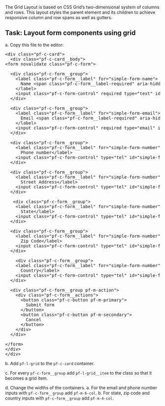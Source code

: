 The Grid Layout is based on CSS Grid’s two-dimensional system of columns and rows. This layout styles the parent element and its children to achieve responsive column and row spans as well as gutters.

## Task: Layout form components using grid

a. Copy this file to the editor:

<pre class="file" data-filename="layout.html" data-target="replace">
&lt;div class=&quot;pf-c-card&quot;&gt;
  &lt;div class=&quot;pf-c-card__body&quot;&gt;
&lt;form novalidate class=&quot;pf-c-form&quot;&gt;

  &lt;div class=&quot;pf-c-form__group&quot;&gt;
    &lt;label class=&quot;pf-c-form__label&quot; for=&quot;simple-form-name&quot;&gt;
      Name &lt;span class=&quot;pf-c-form__label-required&quot; aria-hidden=&quot;true&quot;&gt;&amp;#42;&lt;/span&gt;
    &lt;/label&gt;
    &lt;input class=&quot;pf-c-form-control&quot; required type=&quot;text&quot; id=&quot;simple-form-name&quot; name=&quot;simple-form-name&quot; aria-describedby=&quot;simple-form-name-helper-1&quot;&gt;
  &lt;/div&gt;
  
  &lt;div class=&quot;pf-c-form__group&quot;&gt;
    &lt;label class=&quot;pf-c-form__label&quot; for=&quot;simple-form-email&quot;&gt;
      Email &lt;span class=&quot;pf-c-form__label-required&quot; aria-hidden=&quot;true&quot;&gt;&amp;#42;&lt;/span&gt;
    &lt;/label&gt;
    &lt;input class=&quot;pf-c-form-control&quot; required type=&quot;email&quot; id=&quot;simple-form-email&quot; name=&quot;simple-form-email&quot;&gt;
  &lt;/div&gt;

  &lt;div class=&quot;pf-c-form__group&quot;&gt;
    &lt;label class=&quot;pf-c-form__label&quot; for=&quot;simple-form-number&quot;&gt;
      Phone number&lt;/label&gt;
    &lt;input class=&quot;pf-c-form-control&quot; type=&quot;tel&quot; id=&quot;simple-form-number&quot; name=&quot;simple-form-number&quot; placeholder=&quot;555-555-5555&quot;&gt;
  &lt;/div&gt;
 
  &lt;div class=&quot;pf-c-form__group&quot;&gt;
    &lt;label class=&quot;pf-c-form__label&quot; for=&quot;simple-form-number&quot;&gt;
      Street Address&lt;/label&gt;
    &lt;input class=&quot;pf-c-form-control&quot; type=&quot;tel&quot; id=&quot;simple-form-number&quot; name=&quot;simple-form-number&quot; placeholder=&quot;123 A Street&quot;&gt;
  &lt;/div&gt;
 
   &lt;div class=&quot;pf-c-form__group&quot;&gt;
    &lt;label class=&quot;pf-c-form__label&quot; for=&quot;simple-form-number&quot;&gt;
      State&lt;/label&gt;
    &lt;input class=&quot;pf-c-form-control&quot; type=&quot;tel&quot; id=&quot;simple-form-number&quot; name=&quot;simple-form-number&quot; placeholder=&quot;MA&quot;&gt;
  &lt;/div&gt;
 
  &lt;div class=&quot;pf-c-form__group&quot;&gt;
    &lt;label class=&quot;pf-c-form__label&quot; for=&quot;simple-form-number&quot;&gt;
      Zip Code&lt;/label&gt;
    &lt;input class=&quot;pf-c-form-control&quot; type=&quot;tel&quot; id=&quot;simple-form-number&quot; name=&quot;simple-form-number&quot; placeholder=&quot;12345&quot;&gt;
  &lt;/div&gt;
 
    &lt;div class=&quot;pf-c-form__group&quot;&gt;
    &lt;label class=&quot;pf-c-form__label&quot; for=&quot;simple-form-number&quot;&gt;
      Country&lt;/label&gt;
    &lt;input class=&quot;pf-c-form-control&quot; type=&quot;tel&quot; id=&quot;simple-form-number&quot; name=&quot;simple-form-number&quot; placeholder=&quot;United States&quot;&gt;
  &lt;/div&gt;
 
  &lt;div class=&quot;pf-c-form__group pf-m-action&quot;&gt;
    &lt;div class=&quot;pf-c-form__actions&quot;&gt;
      &lt;button class=&quot;pf-c-button pf-m-primary&quot;&gt;
        Submit form
      &lt;/button&gt;
      &lt;button class=&quot;pf-c-button pf-m-secondary&quot;&gt;
        Cancel
      &lt;/button&gt;
    &lt;/div&gt;
  &lt;/div&gt;
 
&lt;/form&gt;
&lt;/div&gt;
&lt;/div&gt;
</pre>

b. Add `pf-l-grid` to the `pf-c-card` container.

c. For every `pf-c-form__group` add `pf-l-grid__item` to the class so that it becomes a grid item.

d. Change the widths of the containers.
  a. For the email and phone number inputs with `pf-c-form__group` add `pf-m-6-col`.
  b. For state, zip code and country inputs with `pf-c-form__group` add `pf-m-4-col`.
